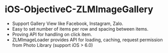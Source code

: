 # iOS-ObjectiveC-ZLMImageGallery

* Support Gallery View like Facebook, Instagram, Zalo.
* Easy to set number of items per row and spacing between items.
* Proving API for handling on click item.
* ZLMImageLoader provides API for loading, caching, request permission from Photo Library (support iOS > 6.0)
